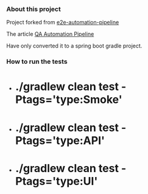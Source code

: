 ### About this project

Project forked from [e2e-automation-pipeline](https://github.com/BushnevYuri/e2e-automation-pipeline)

The article [QA Automation Pipeline](https://www.blazemeter.com/blog/qa-automation-pipeline-learn-how-to-build-your-own)

Have only converted it to a spring boot gradle project.

### How to run the tests

- # ./gradlew clean test -Ptags='type:Smoke'
- # ./gradlew clean test -Ptags='type:API'
- # ./gradlew clean test -Ptags='type:UI'
